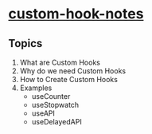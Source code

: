# [custom-hook-notes](https://www.canva.com/design/DAFRQK1zIbg/wkxICQR28RsWOZ89u3fyTw/view?utm_content=DAFRQK1zIbg&utm_campaign=designshare&utm_medium=link2&utm_source=sharebutton#6)


## Topics

1. What are Custom Hooks
2. Why do we need Custom Hooks
3. How to Create Custom Hooks
4. Examples
   - useCounter
   - useStopwatch
   - useAPI
   - useDelayedAPI
